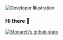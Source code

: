 


![Developer Illustration](https://i.ibb.co/DfrvkM9/undraw-solution-mindset-34bi.png)
### Hi there 👋
[![Monarch's github stats](https://github-readme-stats.vercel.app/api?username=ingeniousambivert)](https://github.com/anuraghazra/github-readme-stats)


<!--
**ingeniousambivert/ingeniousambivert** is a ✨ _special_ ✨ repository because its `README.md` (this file) appears on your GitHub profile.
https://cdn.dribbble.com/users/970021/screenshots/4644255/job-banners.png
Here are some ideas to get you started:

- 🔭 I’m currently working on ...
- 🌱 I’m currently learning ...
- 👯 I’m looking to collaborate on ...
- 🤔 I’m looking for help with ...
- 💬 Ask me about ...
- 📫 How to reach me: ...
- 😄 Pronouns: ...
- ⚡ Fun fact: ...
-->
